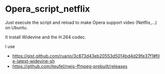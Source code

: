 # Opera_script_netflix
Just execute the script and reload to make Opera support video (Netflix,...) on Ubuntu.

It install Widevine and the H.264 codec.

I use 
+ https://gist.github.com/ruario/3c873d43eb20553d5014bd4d29fe37f1#file-latest-widevine-sh
+ https://github.com/iteufel/nwjs-ffmpeg-prebuilt/releases
